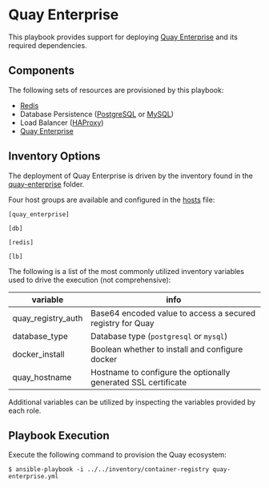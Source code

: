 # Quay Enterprise

This playbook provides support for deploying [Quay Enterprise](https://coreos.com/quay-enterprise/) and its required dependencies. 

## Components

The following sets of resources are provisioned by this playbook:

* [Redis](https://redis.io/)
* Database Persistence ([PostgreSQL](https://www.postgresql.org/) or [MySQL](https://www.mysql.com/))
* Load Balancer ([HAProxy](http://www.haproxy.org/))
* [Quay Enterprise](https://coreos.com/quay-enterprise/)

## Inventory Options

The deployment of Quay Enterprise is driven by the inventory found in the [quay-enterprise](../../inventory/quay-enterprise) folder. 

Four host groups are available and configured in the [hosts](../../inventory/quay-enterprise/hosts) file:

```
[quay_enterprise]

[db]

[redis]

[lb]
```

The following is a list of the most commonly utilized inventory variables used to drive the execution (not comprehensive):

| variable | info |
|---|---|
|quay_registry_auth|Base64 encoded value to access a secured registry for Quay|
|database_type|Database type (`postgresql` or `mysql`)|
|docker_install|Boolean whether to install and configure docker|
|quay_hostname|Hostname to configure the optionally generated SSL certificate|

Additional variables can be utilized by inspecting the variables provided by each role.

## Playbook Execution

Execute the following command to provision the Quay ecosystem:

```
$ ansible-playbook -i ../../inventory/container-registry quay-enterprise.yml
```